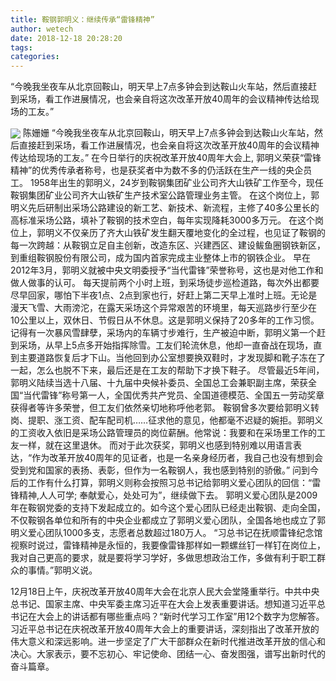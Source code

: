 ```yaml
---
title: 鞍钢郭明义：继续传承“雷锋精神”
author: wetech
date: 2018-12-18 20:28:20
tags: 
categories: 
---
```

“今晚我坐夜车从北京回鞍山，明天早上7点多钟会到达鞍山火车站，然后直接赶到采场，看工作进展情况，也会亲自将这次改革开放40周年的会议精神传达给现场的工友。”
<!-- more -->
<img align="center" border="0" src="https://imgcdn.yicai.com/uppics/images/2018/12/f6ea3445b785953024b1af3021c7f58d.jpg" />
陈姗姗
“今晚我坐夜车从北京回鞍山，明天早上7点多钟会到达鞍山火车站，然后直接赶到采场，看工作进展情况，也会亲自将这次改革开放40周年的会议精神传达给现场的工友。”
在今日举行的庆祝改革开放40周年大会上, 郭明义荣获“雷锋精神”的优秀传承者称号，也是获奖者中为数不多的仍活跃在生产一线的央企员工。
1958年出生的郭明义，24岁到鞍钢集团矿业公司齐大山铁矿工作至今，现任鞍钢集团矿业公司齐大山铁矿生产技术室公路管理业务主管。
在这个岗位上，郭明义先后研制出采场公路建设的新工艺、新技术、新流程，主修了40多公里长的高标准采场公路，填补了鞍钢的技术空白，每年实现降耗3000多万元。
在这个岗位上，郭明义不仅亲历了齐大山铁矿发生翻天覆地变化的全过程，也见证了鞍钢的每一次跨越：从鞍钢立足自主创新，改造东区、兴建西区、建设鲅鱼圈钢铁新区，到重组鞍钢股份有限公司，成为国内首家完成主业整体上市的钢铁企业。
早在2012年3月，郭明义就被中央文明委授予“当代雷锋”荣誉称号，这也是对他工作和做人做事的认可。
每天提前两个小时上班，到采场徒步巡检道路，每次外出都要尽早回家，哪怕下半夜1点、2点到家也行，好赶上第二天早上准时上班。无论是漫天飞雪、大雨滂沱，在露天采场这个异常艰苦的环境里，每天巡路步行至少在10公里以上，双休日、节假日从不休息。这是郭明义保持了20多年的工作习惯。
记得有一次暴风雪肆孽，采场内的车辆寸步难行，生产被迫中断，郭明义第一个赶到采场，从早上5点多开始指挥除雪。工友们轮流休息，他却一直奋战在现场，直到主要道路恢复后才下山。当他回到办公室想要换双鞋时，才发现脚和靴子冻在了一起，怎么也脱不下来，最后还是在工友的帮助下才换下鞋子。
尽管最近5年间，郭明义陆续当选十八届、十九届中央候补委员、全国总工会兼职副主席，荣获全国“当代雷锋”称号第一人，全国优秀共产党员、全国道德模范、全国五一劳动奖章获得者等许多荣誉，但工友们依然亲切地称呼他老郭。
鞍钢曾多次要给郭明义转岗、提职、涨工资、配车配司机……征求他的意见，他都毫不迟疑的婉拒。郭明义的工资收入依旧是采场公路管理员的岗位薪酬。他常说：我要和在采场里工作的工友一样，就在这里退休。
而对于此次获奖，郭明义也感到特别难以用语言表达，“作为改革开放40周年的见证者，也是一名亲身经历者，我自己也没有想到会受到党和国家的表扬、表彰，但作为一名鞍钢人，我也感到特别的骄傲。”
问到今后的工作有什么打算，郭明义则称会按照习总书记给郭明义爱心团队的回信：“雷锋精神,人人可学; 奉献爱心，处处可为”，继续做下去。
郭明义爱心团队是2009年在鞍钢党委的支持下发起成立的。如今这个爱心团队已经走出鞍钢、走向全国，不仅鞍钢各单位和所有的中央企业都成立了郭明义爱心团队，全国各地也成立了郭明义爱心团队1000多支，志愿者总数超过180万人。
“习总书记在抚顺雷锋纪念馆视察时说过，雷锋精神是永恒的，我要像雷锋那样如一颗螺丝钉一样钉在岗位上，我对自己更高的要求，就是要将学习学好，多做思想政治工作，多做有利于职工群众的事情。”郭明义说。
 
 
12月18日上午，庆祝改革开放40周年大会在北京人民大会堂隆重举行。中共中央总书记、国家主席、中央军委主席习近平在大会上发表重要讲话。想知道习近平总书记在大会上的讲话都有哪些重点吗？“新时代学习工作室”用12个数字为您解答。
习近平总书记在庆祝改革开放40周年大会上的重要讲话，深刻指出了改革开放的伟大意义和深远影响。进一步坚定了广大干部群众在新时代推进改革开放的信心和决心。大家表示，要不忘初心、牢记使命、团结一心、奋发图强，谱写出新时代的奋斗篇章。
